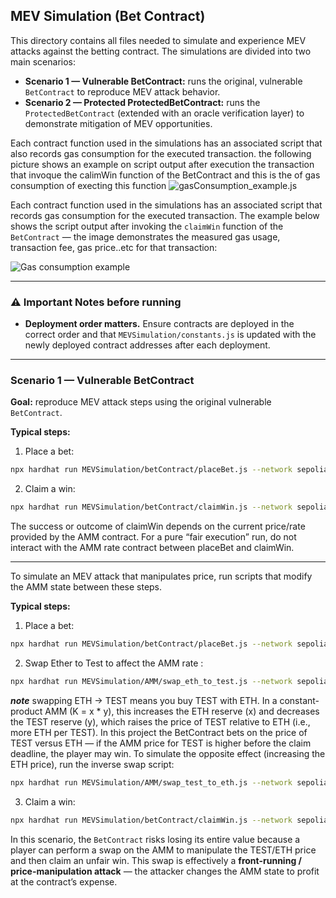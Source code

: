 ## MEV Simulation (Bet Contract)

This directory contains all files needed to simulate and experience MEV attacks against the betting contract. The simulations are divided into two main scenarios:

- **Scenario 1 — Vulnerable BetContract:** runs the original, vulnerable `BetContract` to reproduce MEV attack behavior.  
- **Scenario 2 — Protected ProtectedBetContract:** runs the `ProtectedBetContract` (extended with an oracle verification layer) to demonstrate mitigation of MEV opportunities.

Each contract function used in the simulations has an associated script that also records gas consumption for the executed transaction. the following picture shows an example on script output after execution the transaction that invoque the calimWin function of the BetContract and this is the of gas consumption of execting this function ![gasConsumption_example.js](../images/cgas_consumption_example.png)

Each contract function used in the simulations has an associated script that records gas consumption for the executed transaction. The example below shows the script output after invoking the `claimWin` function of the `BetContract` — the image demonstrates the measured gas usage, transaction fee, gas price..etc for that transaction:

![Gas consumption example](../images/cgas_consumption_example.png)

---

### ⚠️ Important Notes before running
- **Deployment order matters.** Ensure contracts are deployed in the correct order and that `MEVSimulation/constants.js` is updated with the newly deployed contract addresses after each deployment.  

---

### Scenario 1 — Vulnerable BetContract

**Goal:** reproduce MEV attack steps using the original vulnerable `BetContract`.

**Typical steps:**

1. Place a bet:
 ```bash
npx hardhat run MEVSimulation/betContract/placeBet.js --network sepolia
```
2. Claim a win:

 ```bash
npx hardhat run MEVSimulation/betContract/claimWin.js --network sepolia
```
The success or outcome of claimWin depends on the current price/rate provided by the AMM contract. For a pure “fair execution” run, do not interact with the AMM rate contract between placeBet and claimWin.

---

To simulate an MEV attack that manipulates price, run scripts that modify the AMM state between these steps.

**Typical steps:**

1. Place a bet:
 ```bash
npx hardhat run MEVSimulation/betContract/placeBet.js --network sepolia
```
2. Swap Ether to Test to affect the AMM rate :
 ```bash
npx hardhat run MEVSimulation/AMM/swap_eth_to_test.js --network sepolia
```
***note*** swapping ETH → TEST means you buy TEST with ETH. In a constant-product AMM (K = x * y), this increases the ETH reserve (x) and decreases the TEST reserve (y), which raises the price of TEST relative to ETH (i.e., more ETH per TEST). In this project the BetContract bets on the price of TEST versus ETH — if the AMM price for TEST is higher before the claim deadline, the player may win. To simulate the opposite effect (increasing the ETH price), run the inverse swap script:

 ```bash
npx hardhat run MEVSimulation/AMM/swap_test_to_eth.js --network sepolia
```
3. Claim a win:

 ```bash
npx hardhat run MEVSimulation/betContract/claimWin.js --network sepolia
```
 
In this scenario, the `BetContract` risks losing its entire value because a player can perform a swap on the AMM to manipulate the TEST/ETH price and then claim an unfair win. This swap is effectively a **front-running / price-manipulation attack** — the attacker changes the AMM state to profit at the contract’s expense.
